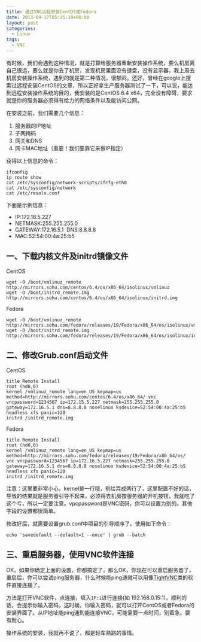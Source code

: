 ```yaml
---
title: 通过VNC远程安装CentOS或Fedora
date: 2013-09-17T05:25:19+00:00
layout: post
categories:
  - Linux
tags:
  - VNC
---
```

有时候，我们会遇到这种情况，就是打算给服务器重新安装操作系统，要么机房离自己很远，要么就是你去了机房，发现机房里面没有键盘，没有显示器，我上周去机房安装操作系统，遇到的就是第二种情况，很郁闷。还好，曾经在google上搜索过远程安装CentOS的文章，所以正好拿生产服务器测试了一下，可以说，能达到远程安装操作系统的目的，我安装的是CentOS 6.4 x64，完全没有障碍，要求就是你的服务器必须得有给力的网络条件以及能访问公网。

在安装之前，我们需要几个信息：

1. 服务器的IP地址
2. 子网掩码
3. 网关和DNS
4. 网卡MAC地址（重要！我们要靠它来做IP指定）

<!--more-->

获得以上信息的命令：
```
ifconfig
ip route show
cat /etc/sysconfig/network-scripts/ifcfg-eth0
cat /etc/sysconfig/network
cat /etc/resolv.conf
```
下面是示例信息：

* IP:172.16.5.227
* NETMASK:255.255.255.0
* GATEWAY:172.16.5.1  DNS:8.8.8.8
* MAC:52:54:00:4a:25:b5

## 一、下载内核文件及initrd镜像文件

CentOS
```
wget -O /boot/vmlinuz_remote http://mirrors.sohu.com/centos/6.4/os/x86_64/isolinux/vmlinuz
wget -O /boot/initrd_remote.img http://mirrors.sohu.com/centos/6.4/os/x86_64/isolinux/initrd.img
```

Fedora
```
wget -O /boot/vmlinuz_remote http://mirrors.sohu.com/fedora/releases/19/Fedora/x86_64/os/isolinux/vmlinuz
wget -O /boot/initrd_remote.img http://mirrors.sohu.com/fedora/releases/19/Fedora/x86_64/os/isolinux/initrd.img
```

## 二、修改Grub.conf启动文件

CentOS
```
title Remote Install
root (hd0,0)
kernel /vmlinuz_remote lang=en_US keymap=us method=http://mirrors.sohu.com/centos/6.4/os/x86_64/ vnc vncpassword=1234567 ip=172.15.5.227 netmask=255.255.255.0 gateway=172.16.5.1 dns=8.8.8.8 noselinux ksdevice=52:54:00:4a:25:b5 headless xfs panic=120
initrd /initrd_remote.img
```

Fedora
```
title Remote Install
root (hd0,0)
kernel /vmlinuz_remote lang=en_US keymap=us method=http://mirrors.sohu.com/fedora/releases/19/Fedora/x86_64/os/ vnc vncpassword=1234567 ip=172.16.5.227 netmask=255.255.255.0 gateway=172.16.5.1 dns=8.8.8.8 noselinux ksdevice=52:54:00:4a:25:b5 headless xfs panic=120
initrd /initrd_remote.img
```

注意：这里要非常小心，kernel是一行哦，别给弄成两行了，这里配置不好的话，导致的结果就是服务器引导不起来，必须得去机房按服务器的开机按钮，我就吃了这个亏，所以一定要注意。vpcpassword是VNC密码，你可以设置为别的。其他字段的设置都很简单。

修改好后，就需要设置grub.conf中项目的引导顺序了。使用如下命令：
```
echo 'savedefault --default=1 --once' | grub --batch
```

## 三、重启服务器，使用VNC软件连接

OK，如果你确定上面的设置，你都搞定了，那么OK，你现在可以重启服务器了，重启后，你可以尝试ping服务器，什么时候能ping通就可以用像[TightVNC](http://www.tightvnc.com/)类的软件直接连接了。

方法是打开VNC软件，点连接，填入`IP:1`进行连接(如 192.168.0.15:1)，顺利的话，会提示你输入密码，这时候，你输入密码，就可以打开CentOS或者Fedora的安装界面了。从IP地址能ping通到能连接VNC，可能需要一点时间，别着急，要有耐心。

操作系统的安装，我就再不说了，都是轻车熟路的事情。

